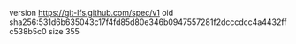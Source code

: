 version https://git-lfs.github.com/spec/v1
oid sha256:531d6b635043c17f4fd85d80e346b0947557281f2dcccdcc4a4432ffc538b5c0
size 355

